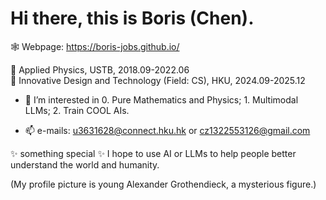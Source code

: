 # Hi there, this is Boris (Chen).

🕸️ Webpage: https://boris-jobs.github.io/

👋 $\text{Applied Physics, USTB, 2018.09-2022.06}$  
👋 $\text{Innovative Design and Technology (Field: CS), HKU, 2024.09-2025.12}$

- 👀 $\text{I’m interested in 0. Pure Mathematics and Physics; 1. Multimodal LLMs; 2. Train COOL AIs.}$


- 📫 e-mails: u3631628@connect.hku.hk or cz1322553126@gmail.com

✨ something special ✨ I hope to use AI or LLMs to help people better understand the world and humanity.

(My profile picture is young Alexander Grothendieck, a mysterious figure.)
<!---
Boris-Jobs/Boris-Jobs is a ✨ special ✨ repository because its `README.md` (this file) appears on your GitHub profile.
You can click the Preview link to take a look at your changes.
--->




